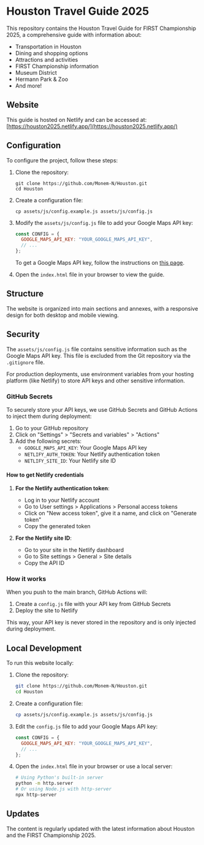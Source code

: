 # Houston Travel Guide 2025

This repository contains the Houston Travel Guide for FIRST Championship 2025, a comprehensive guide with information about:

- Transportation in Houston
- Dining and shopping options
- Attractions and activities
- FIRST Championship information
- Museum District
- Hermann Park & Zoo
- And more!

## Website

This guide is hosted on Netlify and can be accessed at: [https://houston2025.netlify.app/](https://houston2025.netlify.app/)

## Configuration

To configure the project, follow these steps:

1. Clone the repository:
   ```
   git clone https://github.com/Monem-N/Houston.git
   cd Houston
   ```

2. Create a configuration file:
   ```
   cp assets/js/config.example.js assets/js/config.js
   ```

3. Modify the `assets/js/config.js` file to add your Google Maps API key:
   ```javascript
   const CONFIG = {
     GOOGLE_MAPS_API_KEY: "YOUR_GOOGLE_MAPS_API_KEY",
     // ...
   };
   ```

   To get a Google Maps API key, follow the instructions on [this page](https://developers.google.com/maps/documentation/javascript/get-api-key).

4. Open the `index.html` file in your browser to view the guide.

## Structure

The website is organized into main sections and annexes, with a responsive design for both desktop and mobile viewing.

## Security

The `assets/js/config.js` file contains sensitive information such as the Google Maps API key. This file is excluded from the Git repository via the `.gitignore` file.

For production deployments, use environment variables from your hosting platform (like Netlify) to store API keys and other sensitive information.

### GitHub Secrets

To securely store your API keys, we use GitHub Secrets and GitHub Actions to inject them during deployment:

1. Go to your GitHub repository
2. Click on "Settings" > "Secrets and variables" > "Actions"
3. Add the following secrets:
   - `GOOGLE_MAPS_API_KEY`: Your Google Maps API key
   - `NETLIFY_AUTH_TOKEN`: Your Netlify authentication token
   - `NETLIFY_SITE_ID`: Your Netlify site ID

#### How to get Netlify credentials

1. **For the Netlify authentication token**:
   - Log in to your Netlify account
   - Go to User settings > Applications > Personal access tokens
   - Click on "New access token", give it a name, and click on "Generate token"
   - Copy the generated token

2. **For the Netlify site ID**:
   - Go to your site in the Netlify dashboard
   - Go to Site settings > General > Site details
   - Copy the API ID

### How it works

When you push to the main branch, GitHub Actions will:

1. Create a `config.js` file with your API key from GitHub Secrets
2. Deploy the site to Netlify

This way, your API key is never stored in the repository and is only injected during deployment.

## Local Development

To run this website locally:

1. Clone the repository:
   ```bash
   git clone https://github.com/Monem-N/Houston.git
   cd Houston
   ```

2. Create a configuration file:
   ```bash
   cp assets/js/config.example.js assets/js/config.js
   ```

3. Edit the `config.js` file to add your Google Maps API key:
   ```javascript
   const CONFIG = {
     GOOGLE_MAPS_API_KEY: "YOUR_GOOGLE_MAPS_API_KEY",
     // ...
   };
   ```

4. Open the `index.html` file in your browser or use a local server:
   ```bash
   # Using Python's built-in server
   python -m http.server
   # Or using Node.js with http-server
   npx http-server
   ```

## Updates

The content is regularly updated with the latest information about Houston and the FIRST Championship 2025.
